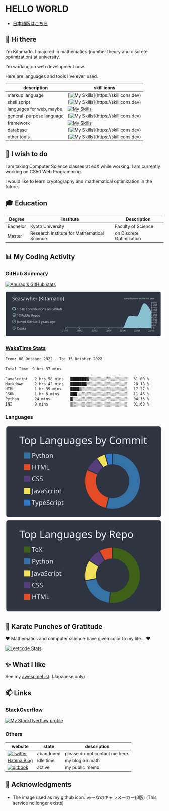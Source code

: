 # HELLO WORLD

* [日本語版はこちら](./README.ja.md)

## 👋 Hi there

I'm Kitamado. I majored in mathematics (number theory and discrete optimization) at university.

I'm working on web development now.

Here are languages and tools I've ever used.

| description              | skill icons                                                                                            |
| ------------------------ | ------------------------------------------------------------------------------------------------------ |
| markup language          | [![My Skills](https://skillicons.dev/icons?i=latex,md,,)](https://skillicons.dev)                      |
| shell script             | [![My Skills](https://skillicons.dev/icons?i=bash,powershell,,)](https://skillicons.dev)               |
| languages for web, maybe | [![My Skills](https://skillicons.dev/icons?i=php,html,css,js)](https://skillicons.dev)                 |
| general-purpose language | [![My Skills](https://skillicons.dev/icons?i=python,typescript,,)](https://skillicons.dev)             |
| framework                | [![My Skills](https://skillicons.dev/icons?i=bootstrap,jquery,django,laravel)](https://skillicons.dev) |
| database                 | [![My Skills](https://skillicons.dev/icons?i=mysql,sqlite,,)](https://skillicons.dev)                  |
| other tools              | [![My Skills](https://skillicons.dev/icons?i=git,docker,vscode,)](https://skillicons.dev)              |

## 🌱 I wish to do

I am taking Computer Science classes at edX while working. I am currently working on CS50 Web Programming.

I would like to learn cryptography and mathematical optimization in the future.

## 🎓 Education

| Degree   | Institute                                   | Description              |
| -------- | ------------------------------------------- | ------------------------ |
| Bachelor | Kyoto University                            | Faculty of Science       |
| Master   | Research Institute for Mathematical Science | on Discrete Optimization |

## :bar_chart: My Coding Activity

### GitHub Summary

[![Anurag's GitHub stats](https://github-readme-stats.vercel.app/api?username=Seasawher&count_private=true&theme=nord&show_icons=true)](https://github.com/anuraghazra/github-readme-stats)

[![Profile Details](https://raw.githubusercontent.com/Seasawher/Seasawher/main/profile-summary-card-output/nord_dark/0-profile-details.svg)](https://github.com/vn7n24fzkq/github-profile-summary-cards)

### [WakaTime Stats](https://github.com/marketplace/actions/waka-readme)

<!--START_SECTION:waka-->

```text
From: 08 October 2022 - To: 15 October 2022

Total Time: 9 hrs 37 mins

JavaScript   2 hrs 58 mins   ███████▓░░░░░░░░░░░░░░░░░   31.00 %
Markdown     2 hrs 42 mins   ███████░░░░░░░░░░░░░░░░░░   28.18 %
HTML         1 hr 39 mins    ████▒░░░░░░░░░░░░░░░░░░░░   17.27 %
JSON         1 hr 6 mins     ███░░░░░░░░░░░░░░░░░░░░░░   11.46 %
Python       24 mins         █░░░░░░░░░░░░░░░░░░░░░░░░   04.33 %
INI          9 mins          ▒░░░░░░░░░░░░░░░░░░░░░░░░   01.69 %
```

<!--END_SECTION:waka-->

### Languages

[![profile summary card, most commit language](profile-summary-card-output/nord_dark/2-most-commit-language.svg)](https://github.com/vn7n24fzkq/github-profile-summary-cards) [![profile summary card, repos per language](profile-summary-card-output/nord_dark/1-repos-per-language.svg)](https://github.com/vn7n24fzkq/github-profile-summary-cards)

## :punch: Karate Punches of Gratitude

❤️ Mathematics and computer science have given color to my life... ❤️

[![Leetcode Stats](https://leetcard.jacoblin.cool/Seasawher?ext=heatmap&theme=nord)](https://github.com/JacobLinCool/LeetCode-Stats-Card)

## :sparkles: What I like

See my [awesomeList](./awesomeList.md). (Japanese only)

## 📫 Links

### StackOverflow

[![My StackOverflow profile](https://stackoverflow-readme-profile.johannchopin.fr/profile/19453583?theme=monokai)](https://github.com/johannchopin/stackoverflow-readme-profile)

### Others

| website                                                                                                                                          | state     | description                    |
| ------------------------------------------------------------------------------------------------------------------------------------------------ | --------- | ------------------------------ |
| [![Twitter](https://img.shields.io/badge/Twitter-%231DA1F2.svg?style=for-the-badge&logo=Twitter&logoColor=white)](https://twitter.com/seasawher) | abandoned | please do not contact me here. |
| [Hatena Blog](https://seasawher.hatenablog.com/)                                                                                                 | idle time | my blog on math                |
| [![gitbook](https://img.shields.io/badge/gitbook--gray.svg?style=for-the-badge&logo=gitbook)](https://kitamado.gitbook.io/diary/)                | active    | my public memo                 |

## :bow: Acknowledgments

* The image used as my github icon: みーなのキャラメーカー(β版) (This service no longer exists)
